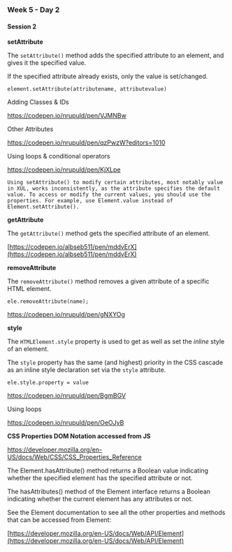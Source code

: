 ### Week 5 - Day 2

#### Session 2


**setAttribute**

The `setAttribute()` method adds the specified attribute to an element, and gives it the specified value.  

If the specified attribute already exists, only the value is set/changed.

```
element.setAttribute(attributename, attributevalue)
```

Adding Classes & IDs

https://codepen.io/nrupuld/pen/VJMNBw

Other Attributes

https://codepen.io/nrupuld/pen/qzPwzW?editors=1010

Using loops & conditional operators

https://codepen.io/nrupuld/pen/KjXLpe


```
Using setAttribute() to modify certain attributes, most notably value in XUL, works inconsistently, as the attribute specifies the default value. To access or modify the current values, you should use the properties. For example, use Element.value instead of Element.setAttribute().
```

**getAttribute**

The `getAttribute()` method gets the specified attribute of an element.

[https://codepen.io/albseb511/pen/mddvErX](https://codepen.io/albseb511/pen/mddvErX)

**removeAttribute**

The `removeAttribute()` method removes a given attribute of a specific HTML element.

```
ele.removeAttribute(name);
```

https://codepen.io/nrupuld/pen/gNXYOg



**style**

The `HTMLElement.style` property is used to get as well as set the *inline* style of an element. 

The `style` property has the same (and highest) priority in the CSS cascade as an inline style declaration set via the `style` attribute.

```
ele.style.property = value
```

https://codepen.io/nrupuld/pen/BgmBGV

Using loops 

https://codepen.io/nrupuld/pen/OeOJyB



**CSS Properties DOM Notation accessed from JS**

https://developer.mozilla.org/en-US/docs/Web/CSS/CSS_Properties_Reference


The Element.hasAttribute() method returns a Boolean value indicating whether the specified element has the specified attribute or not.

The hasAttributes() method of the Element interface returns a Boolean indicating whether the current element has any attributes or not.


See the Element documentation to see all the other properties and methods that can be accessed from Element:

[https://developer.mozilla.org/en-US/docs/Web/API/Element](https://developer.mozilla.org/en-US/docs/Web/API/Element)